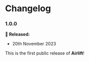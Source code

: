 # Changelog

### 1.0.0
**🎉 Released:**
- 20th November 2023

This is the first public release of **Airlift**!
